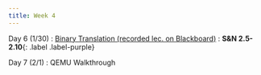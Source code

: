 ```yaml
---
title: Week 4
---
```


Day 6 (1/30)
: [Binary Translation (recorded lec. on Blackboard)](#)
  : **S&N 2.5-2.10**{: .label .label-purple}

Day 7 (2/1)
: QEMU Walkthrough

